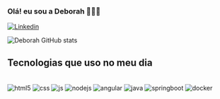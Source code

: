 
### Olá! eu sou a Deborah   👋🏾😊

[![Linkedin](https://img.shields.io/badge/LinkedIn-0077B5?style=for-the-badge&logo=linkedin&logoColor=white
)](https://www.linkedin.com/in/deborah-evellyn-4139422a5)

![Deborah GitHub stats](https://github-readme-stats.vercel.app/api?username=Deborahevelllyn&show_icons=true&theme=radical)

## Tecnologias que uso no meu dia

<div style="display: inline_block"><br/>
   <img align="center" alt="html5" src="https://img.shields.io/badge/HTML5-E34F26?style=for-the-badge&logo=html5&logoColor=white"/>
   <img align="center" alt="css" src=https://img.shields.io/badge/CSS3-1572B6?style=for-the-badge&logo=css3&logoColor=white />
   <img align="center" alt="js" src=https://img.shields.io/badge/JavaScript-F7DF1E?style=for-the-badge&logo=javascript&logoColor=black/>
   <img align="center" alt="nodejs" src=https://img.shields.io/badge/Node.js-43853D?style=for-the-badge&logo=node.js&logoColor=white>
   <img align="center" alt="angular" src="https://img.shields.io/badge/Angular-DD0031?style=for-the-badge&logo=angular&logoColor=white"/> 
   <img align="center" alt="java" src="https://img.shields.io/badge/Java-ED8B00?style=for-the-badge&logo=openjdk&logoColor=white"/> 
   <img align="center" alt="springboot" src="https://img.shields.io/badge/Spring_Boot-6DB33F?style=for-the-badge&logo=spring&logoColor=white"/> 
   <img align="center" alt="docker" src="https://img.shields.io/badge/Docker-2496ED?style=for-the-badge&logo=docker&logoColor=white"/>
   
   
</div><br/>
